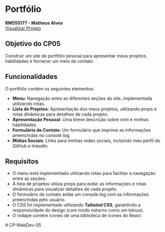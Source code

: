 # Portfólio

**RM555177 - Matheus Alves**  
[Visualizar Projeto](https://cp-web-dev-05.vercel.app)

## Objetivo do CP05

Construir um site de portfólio pessoal para apresentar meus projetos, habilidades e fornecer um meio de contato.

## Funcionalidades

O portfólio contém os seguintes elementos:

- **Menu**: Navegação entre as diferentes seções do site, implementada utilizando rotas.
- **Lista de Projetos**: Apresentação dos meus projetos, utilizando props e rotas dinâmicas para detalhes de cada projeto.
- **Apresentação Pessoal**: Uma breve descrição sobre mim e minhas habilidades.
- **Formulário de Contato**: Um formulário que imprime as informações preenchidas no console.log.
- **Mídias Sociais**: Links para minhas redes sociais, incluindo meu perfil do GitHub e linkedln.

## Requisitos

- O menu está implementado utilizando rotas para facilitar a navegação entre as seções.
- A lista de projetos utiliza props para exibir as informações e rotas dinâmicas para visualizar detalhes de cada projeto.
- O formulário de contato exibe um console.log com as informações preenchidas pelo usuário.
- O CSS foi implementado utilizando **Tailwind CSS**, garantindo a responsividade do design (com modo noturno como um bônus).
- O rodapé contém ícones de uma biblioteca de ícones do React.

#   C P - W e b D e v - 0 5 
 
 
